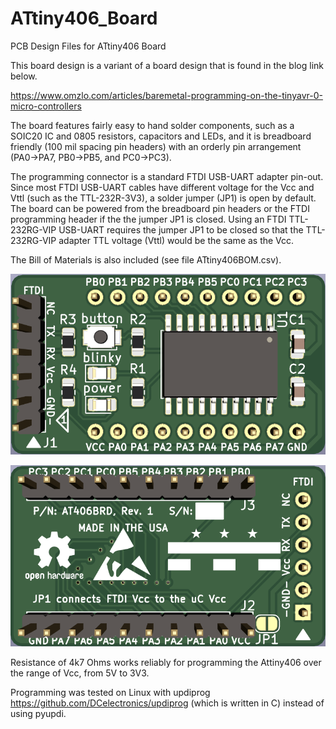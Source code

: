 # ATtiny406_Board
PCB Design Files for ATtiny406 Board

This board design is a variant of a board design that is found in the blog link below.

https://www.omzlo.com/articles/baremetal-programming-on-the-tinyavr-0-micro-controllers

The board features fairly easy to hand solder components, such as a SOIC20 IC and 0805 resistors, capacitors and LEDs, and it is breadboard friendly (100 mil spacing pin headers) with an orderly pin arrangement (PA0->PA7, PB0->PB5, and PC0->PC3). 

The programming connector is a standard FTDI USB-UART adapter pin-out. Since most FTDI USB-UART cables have different voltage for the Vcc and Vttl (such as the TTL-232R-3V3), a solder jumper (JP1) is open by default. The board can be powered from the breadboard pin headers or the FTDI programming header if the the jumper JP1 is closed. Using an FTDI TTL-232RG-VIP USB-UART requires the jumper JP1 to be closed so that the TTL-232RG-VIP adapter TTL voltage (Vttl) would be the same as the Vcc.

The Bill of Materials is also included (see file ATtiny406BOM.csv).

![Image](https://github.com/DCelectronics/ATtiny406_Board/blob/main/AT406BRD_Front.png)

![Image](https://github.com/DCelectronics/ATtiny406_Board/blob/main/AT406BRD_Back.png)

Resistance of 4k7 Ohms works reliably for programming the Attiny406 over the range of Vcc, from 5V to 3V3.

Programming was tested on Linux with updiprog https://github.com/DCelectronics/updiprog (which is written in C) instead of using pyupdi.


